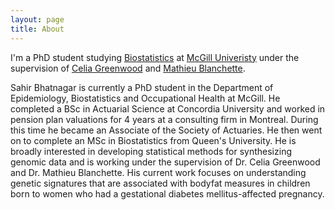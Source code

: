 ```yaml
---
layout: page
title: About
---
```


<!--# Contents
{:.no_toc}

* Will be replaced with the ToC, excluding the "Contents" header
{:toc}-->

<p class="message">
I'm a PhD student studying <a href="http://www.mcgill.ca/epi-biostat-occh/" target="_blank">Biostatistics</a> at <a href="http://mcgill.ca" target="_blank">McGill Univeristy</a> under the supervision of <a href="http://www.mcgill.ca/statisticalgenetics/" target="_blank">Celia Greenwood</a> and <a href="http://en.wikipedia.org/wiki/Mathieu_Blanchette_%28computational_biologist%29" target="_blank">Mathieu Blanchette</a>.

Sahir Bhatnagar is currently a PhD student in the Department of Epidemiology, Biostatistics and Occupational Health at McGill. He completed a BSc in Actuarial Science at Concordia University and worked in pension plan valuations for 4 years at a consulting firm in Montreal. During this time he became an Associate of the Society of Actuaries. He then went on to complete an MSc in Biostatistics from Queen's University. He is broadly interested in developing statistical methods for synthesizing genomic data and is working under the supervision of Dr. Celia Greenwood and Dr. Mathieu Blanchette. His current work focuses on understanding genetic signatures that are associated with bodyfat measures in children born to women who had a gestational diabetes mellitus-affected pregnancy.
</p>

<!--<p class="message">
  Hey there! This page is included as an example. Feel free to customize it for your own use upon downloading. Carry on!
</p>

In the novel, *The Strange Case of Dr. Jeykll and Mr. Hyde*, Mr. Poole is Dr. Jekyll's virtuous and loyal butler. Similarly, Poole is an upstanding and effective butler that helps you build Jekyll themes. It's made by [@mdo](https://twitter.com/mdo).

There are currently two themes built on Poole:

* [Hyde](http://hyde.getpoole.com)
* [Lanyon](http://lanyon.getpoole.com)

Learn more and contribute on [GitHub](https://github.com/poole).

## Setup

Some fun facts about the setup of this project include:

* Built for [Jekyll](http://jekyllrb.com)
* Developed on GitHub and hosted for free on [GitHub Pages](https://pages.github.com)
* Coded with [Sublime Text 2](http://sublimetext.com), an amazing code editor
* Designed and developed while listening to music like [Blood Bros Trilogy](https://soundcloud.com/maddecent/sets/blood-bros-series)

Have questions or suggestions? Feel free to [open an issue on GitHub](https://github.com/poole/issues/new) or [ask me on Twitter](https://twitter.com/mdo).

Thanks for reading!
-->
